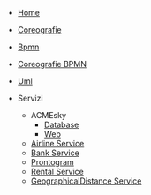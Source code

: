 * [Home](/)
* [Coreografie](docs/coreografie)
* [Bpmn](docs/bpmn)
* [Coreografie BPMN](docs/coreografiebpmn)
* [Uml](docs/uml)


* Servizi
    * ACMEsky
        <!-- * [Service](src/ACMEskyService/) -->
        * [Database](src/ACMEsky/ACMEskyDB/)
        * [Web](src/ACMEsky/ACMESkyWeb/)
    * [Airline Service](src/airlineService/)
    * [Bank Service](src/bankService/)
    * [Prontogram](src/prontogram/frontend/)
    * [Rental Service](src/rentService/)
    * [GeographicalDistance Service](src/geodistanceService/)

